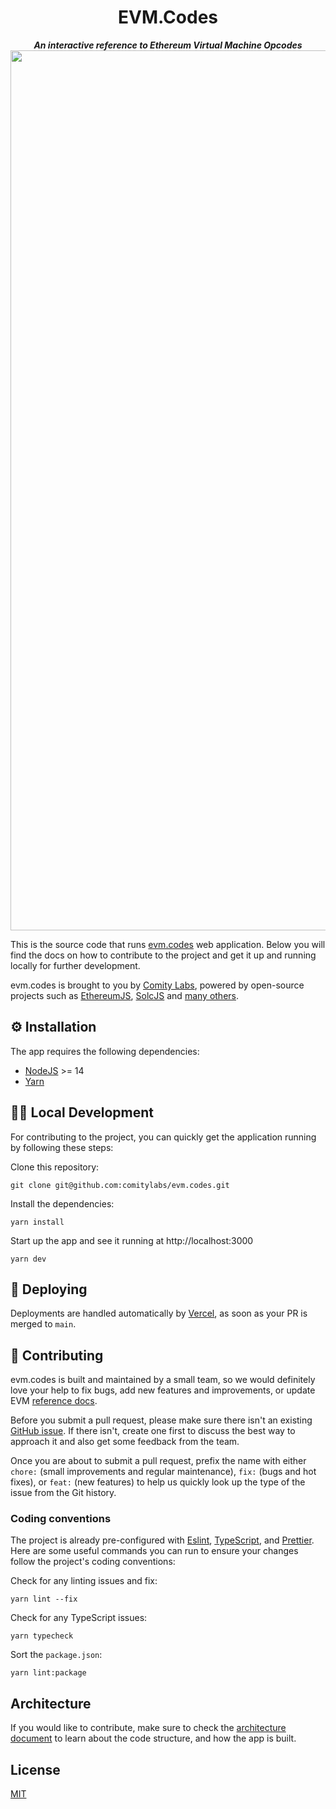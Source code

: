 <p align="center">
  <h1 align="center">EVM.Codes</h1>
</p>
<p align="center">
  <strong><i>An interactive reference to Ethereum Virtual Machine Opcodes</i></strong>
  <img width="1408" alt="screenshot" src="https://user-images.githubusercontent.com/5113/142245431-08ad9922-9115-43fd-9572-8b33cde75bb0.png">
</p>

This is the source code that runs [evm.codes](https://evm.codes) web application. Below you will find the docs on how to contribute to the project and get it up and running locally for further development.

evm.codes is brought to you by [Comity Labs](https://www.comitylabs.com), powered by open-source projects such as [EthereumJS](https://github.com/ethereumjs/ethereumjs-monorepo), [SolcJS](https://github.com/ethereum/solc-js) and [many others](package.json).

## ⚙️ Installation

The app requires the following dependencies:

- [NodeJS](https://nodejs.org/) >= 14
- [Yarn](https://yarnpkg.com/)

## 👩‍💻 Local Development

For contributing to the project, you can quickly get the application running by following these steps:

Clone this repository:

    git clone git@github.com:comitylabs/evm.codes.git

Install the dependencies:

    yarn install

Start up the app and see it running at http://localhost:3000

    yarn dev

## 🚀 Deploying

Deployments are handled automatically by [Vercel](https://vercel.com/), as soon as your PR is merged to `main`.

## 🤗 Contributing

evm.codes is built and maintained by a small team, so we would definitely love your help to fix bugs, add new features and improvements, or update EVM [reference docs](docs/opcodes).

Before you submit a pull request, please make sure there isn't an existing [GitHub issue](https://github.com/comitylabs/evm.codes/issues). If there isn't, create one first to discuss the best way to approach it and also get some feedback from the team.

Once you are about to submit a pull request, prefix the name with either `chore:` (small improvements and regular maintenance), `fix:` (bugs and hot fixes), or `feat:` (new features) to help us quickly look up the type of the issue from the Git history.

### Coding conventions

The project is already pre-configured with [Eslint](.eslintrc.js), [TypeScript](tsconfig.json), and [Prettier](.prettierrc). Here are some useful commands you can run to ensure your changes follow the project's coding conventions:

Check for any linting issues and fix:

    yarn lint --fix

Check for any TypeScript issues:

    yarn typecheck

Sort the `package.json`:

    yarn lint:package

## Architecture

If you would like to contribute, make sure to check the [architecture document](docs/ARCHITECTURE.md) to learn about the code structure, and how the app is built.

## License

[MIT](LICENSE)
